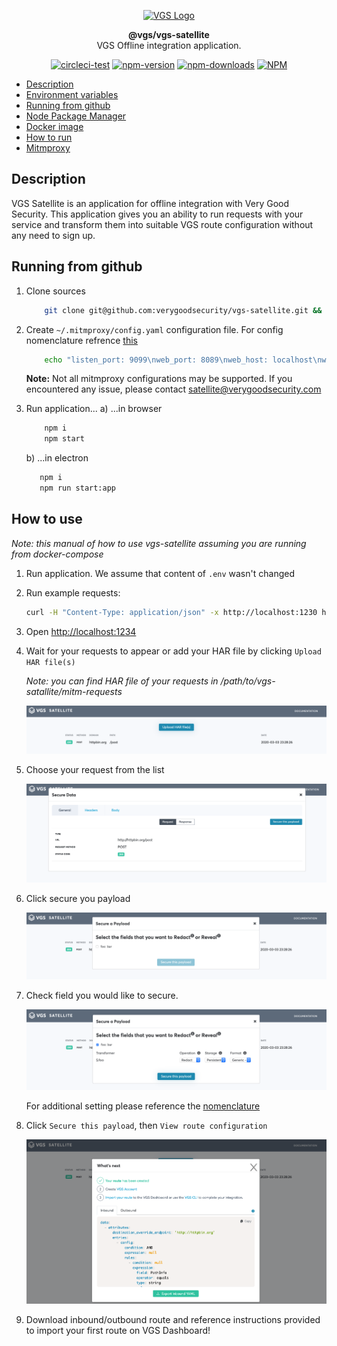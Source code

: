 <p align="center"><a href="https://www.verygoodsecurity.com/"><img src="https://avatars0.githubusercontent.com/u/17788525" width="128" alt="VGS Logo"></a></p>
<p align="center"><b>@vgs/vgs-satellite</b><br/>VGS Offline integration application.</p>
<p align="center">
<a href="https://circleci.com/gh/verygoodsecurity/vgs-satellite/tree/master"><img src="https://circleci.com/gh/verygoodsecurity/vgs-satellite/tree/master.svg?style=svg" alt="circleci-test"></a>
<a href="https://badge.fury.io/js/%40vgs%2Fvgs-satellite"><img src="https://badge.fury.io/js/%40vgs%2Fvgs-satellite.svg" alt="npm-version"></a>
<a href="https://badge.fury.io/js/%40vgs%2Fvgs-satellite"><img src="https://img.shields.io/npm/dw/@vgs/vgs-satellite?style=flat-square" alt="npm-downloads"></a>
<a href="https://opensource.org/licenses/ISC"><img src="https://img.shields.io/npm/l/@vgs/vgs-satellite?style=flat-square" alt="NPM"></a>
</p>


<!-- toc -->
* [Description](#description)
* [Environment variables](#environment-variables)
* [Running from github](#running-from-github)
* [Node Package Manager](#node-package-manager)
* [Docker image](#docker-image)
* [How to run](#how-to-use)
* [Mitmproxy](#running-mimtmproxy-separately)
<!-- tocstop -->

## Description

VGS Satellite is an  application for offline integration with Very Good Security.
This  application gives you an ability to run requests with your service and transform them into suitable VGS route configuration
without any need to sign up.

## Running from github

1. Clone sources
    ```bash
        git clone git@github.com:verygoodsecurity/vgs-satellite.git && cd vgs-satellite
    ```

1. Create `~/.mitmproxy/config.yaml` configuration file. For config nomenclature refrence [this](https://docs.mitmproxy.org/stable/concepts-options/)
    ```bash
        echo "listen_port: 9099\nweb_port: 8089\nweb_host: localhost\nweb_open_browser: false" > ~/.mitmproxy/config.yaml
    ```
   **Note:** Not all mitmproxy configurations may be supported. If you encountered any issue, please contact satellite@verygoodsecurity.com
    
1. Run application...
    a) ...in browser 
    ```bash
        npm i
        npm start
    ```
    b) ...in electron 
    ```bash
       npm i
       npm run start:app
    ```

## How to use 

_Note: this manual of how to use vgs-satellite assuming you are running from docker-compose_

1. Run application. 
   We assume that content of `.env` wasn't changed
1. Run example requests:
    ```bash
    curl -H "Content-Type: application/json" -x http://localhost:1230 http://httpbin.org/post -d '{"foo": "bar"}'
    ```
1. Open [http://localhost:1234](http://localhost:1234)
1. Wait for your requests to appear or add your HAR file by clicking `Upload HAR file(s)`

   _Note: you can find HAR file of your requests in /path/to/vgs-satallite/mitm-requests_
   
   ![requests-list](manual/1-requests-list.png)
   
1. Choose your request from the list

   ![requests-detail](manual/2-requests-detail.png)
    
1. Click secure you payload

   ![secure-payload](manual/3-secure-payload.png)
   
1. Check field you would like to secure.

   ![secure-check](manual/4-secure-check.png)

    For additional setting please reference the [nomenclature](https://www.verygoodsecurity.com/docs/terminology/nomenclature)

1. Click `Secure this payload`, then `View route configuration`

   ![route-config](manual/5-route-config.png)
   
1. Download inbound/outbound route and reference instructions provided to import your first route on VGS Dashboard!
